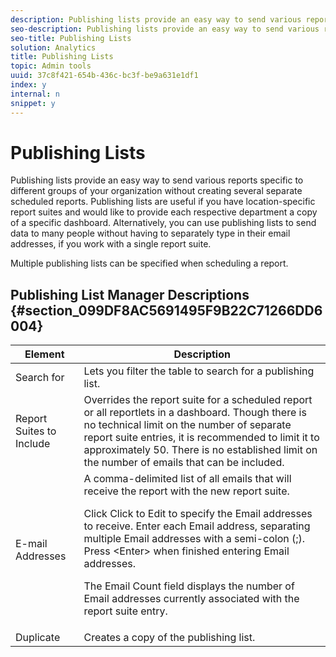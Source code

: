 ```yaml
---
description: Publishing lists provide an easy way to send various reports specific to different groups of your organization without creating several separate scheduled reports. Publishing lists are useful if you have location-specific report suites and would like to provide each respective department a copy of a specific dashboard. Alternatively, you can use publishing lists to send data to many people without having to separately type in their email addresses, if you work with a single report suite.
seo-description: Publishing lists provide an easy way to send various reports specific to different groups of your organization without creating several separate scheduled reports. Publishing lists are useful if you have location-specific report suites and would like to provide each respective department a copy of a specific dashboard. Alternatively, you can use publishing lists to send data to many people without having to separately type in their email addresses, if you work with a single report suite.
seo-title: Publishing Lists
solution: Analytics
title: Publishing Lists
topic: Admin tools
uuid: 37c8f421-654b-436c-bc3f-be9a631e1df1
index: y
internal: n
snippet: y
---
```


# Publishing Lists

Publishing lists provide an easy way to send various reports specific to different groups of your organization without creating several separate scheduled reports. Publishing lists are useful if you have location-specific report suites and would like to provide each respective department a copy of a specific dashboard. Alternatively, you can use publishing lists to send data to many people without having to separately type in their email addresses, if you work with a single report suite.

Multiple publishing lists can be specified when scheduling a report.

## Publishing List Manager Descriptions {#section_099DF8AC5691495F9B22C71266DD6004}

<table id="table_90B9B09C254948F697AB07BD7DC48FF4"> 
 <thead> 
  <tr> 
   <th colname="col1" class="entry"> Element </th> 
   <th colname="col2" class="entry"> Description </th> 
  </tr> 
 </thead>
 <tbody> 
  <tr> 
   <td colname="col1"> <span class="wintitle"> Search for </span> </td> 
   <td colname="col2"> Lets you filter the table to search for a publishing list. </td> 
  </tr> 
  <tr> 
   <td colname="col1"> <span class="wintitle"> Report Suites to Include </span> </td> 
   <td colname="col2"> Overrides the report suite for a scheduled report or all reportlets in a dashboard. Though there is no technical limit on the number of separate report suite entries, it is recommended to limit it to approximately 50. There is no established limit on the number of emails that can be included. </td> 
  </tr> 
  <tr> 
   <td colname="col1"> <span class="wintitle"> E-mail Addresses </span> </td> 
   <td colname="col2"> A comma-delimited list of all emails that will receive the report with the new report suite. <p> Click <span class="uicontrol"> Click to Edit </span> to specify the Email addresses to receive. Enter each Email address, separating multiple Email addresses with a semi-colon (;). Press &lt;Enter&gt; when finished entering Email addresses. </p> <p>The Email Count field displays the number of Email addresses currently associated with the report suite entry. </p> </td> 
  </tr> 
  <tr> 
   <td colname="col1"> <span class="wintitle"> Duplicate </span> </td> 
   <td colname="col2"> Creates a copy of the publishing list. </td> 
  </tr> 
 </tbody> 
</table>

